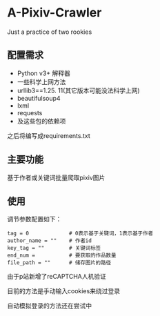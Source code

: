 # A-Pixiv-Crawler
Just a practice of two rookies

## 配置需求
- Python v3+ 解释器
- 一些科学上网方法
- urllib3==1.25.
  11(其它版本可能没法科学上网)
- beautifulsoup4
- lxml
- requests
- 及这些包的依赖项

之后将编写成requirements.txt

## 主要功能
基于作者或关键词批量爬取pixiv图片

## 使用
调节参数配置如下：
```angular2html
tag = 0             # 0表示基于关键词，1表示基于作者
author_name = ""    # 作者id
key_tag = ""        # 关键词标签    
end_num =           # 要获取的作品数量
file_path = ""      # 储存图片的路径
```
由于p站新增了reCAPTCHA人机验证

目前的方法是手动输入cookies来绕过登录

自动模拟登录的方法还在尝试中
